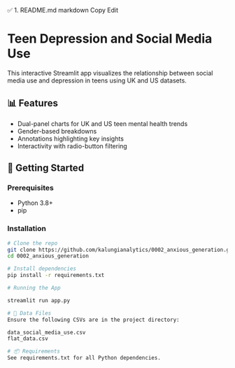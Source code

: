 ✅ 1. README.md
markdown
Copy
Edit
# Teen Depression and Social Media Use

This interactive Streamlit app visualizes the relationship between social media use and depression in teens using UK and US datasets.

## 📊 Features

- Dual-panel charts for UK and US teen mental health trends
- Gender-based breakdowns
- Annotations highlighting key insights
- Interactivity with radio-button filtering

## 🚀 Getting Started

### Prerequisites

- Python 3.8+
- pip

### Installation

```bash
# Clone the repo
git clone https://github.com/kalungianalytics/0002_anxious_generation.git
cd 0002_anxious_generation

# Install dependencies
pip install -r requirements.txt

# Running the App

streamlit run app.py

# 📁 Data Files
Ensure the following CSVs are in the project directory:

data_social_media_use.csv
flat_data.csv

# 📦 Requirements
See requirements.txt for all Python dependencies.